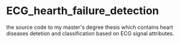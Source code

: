 # ECG_hearth_failure_detection
the source code to my master's degree thesis which contains heart diseases detetion and classification based on ECG signal attributes.
